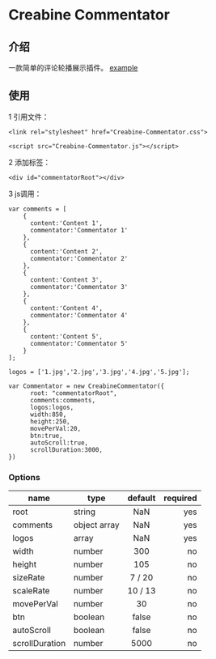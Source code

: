 # Creabine Commentator
## 介绍
一款简单的评论轮播展示插件。 [example](https://creabine.github.io/mywebsite/demo/Creabine-Commentator.html)
## 使用
1 引用文件：

`<link rel="stylesheet" href="Creabine-Commentator.css">`

`<script src="Creabine-Commentator.js"></script> `
    
2 添加标签：

`<div id="commentatorRoot"></div>`

3 js调用：

```
var comments = [
    {
      content:'Content 1',
      commentator:'Commentator 1'
    },
    {
      content:'Content 2',
      commentator:'Commentator 2'
    },
    {
      content:'Content 3',
      commentator:'Commentator 3'
    },
    {
      content:'Content 4',
      commentator:'Commentator 4'
    },
    {
      content:'Content 5',
      commentator:'Commentator 5'
    }
];

logos = ['1.jpg','2.jpg','3.jpg','4.jpg','5.jpg'];

var Commentator = new CreabineCommentator({
      root: "commentatorRoot",
      comments:comments,
      logos:logos,
      width:850,
      height:250,
      movePerVal:20,
      btn:true,
      autoScroll:true,
      scrollDuration:3000,
})
```

### Options
| name          | type         | default         | required   |
| --------      | ---------    |:----------:     | ----------:| 
| root          | string       | NaN             |  yes       |
| comments      | object array | NaN             |  yes       |
| logos         | array    	   | NaN             |  yes       |
| width         | number 	   | 300             |  no        |
| height        | number       | 105             |  no        |
| sizeRate		| number       | 7 / 20          |  no        |
| scaleRate	    | number       | 10 / 13         |  no        |
| movePerVal	| number       | 30              |  no        |
| btn	    	| boolean      | false           |  no        |
| autoScroll	| boolean      | false           |  no        |
| scrollDuration| number       | 5000            |  no        |
